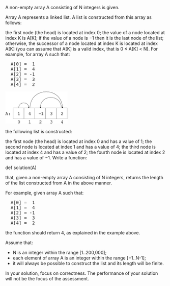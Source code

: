 A non-empty array A consisting of N integers is given.

Array A represents a linked list. A list is constructed from this array as follows:

the first node (the head) is located at index 0;
the value of a node located at index K is A[K];
if the value of a node is −1 then it is the last node of the list;
otherwise, the successor of a node located at index K is located at index A[K] (you can assume that A[K] is a valid index, that is 0 ≤ A[K] < N).
For example, for array A such that:

<pre>
  A[0] =  1
  A[1] =  4
  A[2] = -1
  A[3] =  3
  A[4] =  2
</pre>

![arr_list_len_img](./arr_list_len.png)

the following list is constructed:

the first node (the head) is located at index 0 and has a value of 1;
the second node is located at index 1 and has a value of 4;
the third node is located at index 4 and has a value of 2;
the fourth node is located at index 2 and has a value of −1.
Write a function:

def solution(A)

that, given a non-empty array A consisting of N integers, returns the length of the list constructed from A in the above manner.

For example, given array A such that:
<pre>
  A[0] =  1
  A[1] =  4
  A[2] = -1
  A[3] =  3
  A[4] =  2
</pre>
the function should return 4, as explained in the example above.

Assume that:

- N is an integer within the range [1..200,000];
- each element of array A is an integer within the range [−1..N-1];
- it will always be possible to construct the list and its length will be finite.

In your solution, focus on correctness. The performance of your solution will not be the focus of the assessment.